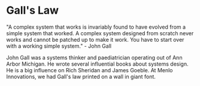 # Gall's Law

"A complex system that works is invariably found to have evolved from a simple system that worked. A complex system designed from scratch never works and cannot be patched up to make it work. You have to start over with a working simple system." - John Gall

John Gall was a systems thinker and paediatrician operating out of Ann Arbor Michigan. He wrote several influential books about systems design. He is a big influence on Rich Sheridan and James Goeble. At Menlo Innovations, we had Gall's law printed on a wall in giant font.
